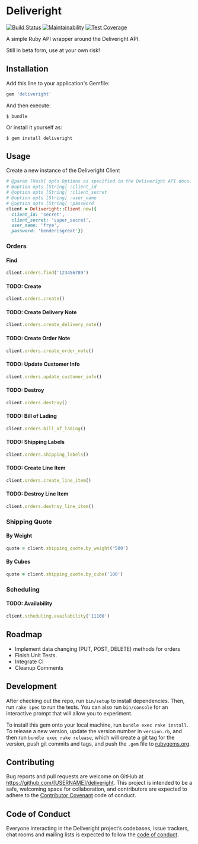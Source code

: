 # Deliveright
[![Build Status](https://travis-ci.org/TruRooms/deliveright.svg?branch=master)](https://travis-ci.org/TruRooms/deliveright) [![Maintainability](https://api.codeclimate.com/v1/badges/8db4e7c46a2d07f5b27b/maintainability)](https://codeclimate.com/github/TruRooms/deliveright/maintainability) [![Test Coverage](https://api.codeclimate.com/v1/badges/8db4e7c46a2d07f5b27b/test_coverage)](https://codeclimate.com/github/TruRooms/deliveright/test_coverage)

A simple Ruby API wrapper around the Deliveright API.

Still in beta form, use at your own risk!

## Installation

Add this line to your application's Gemfile:

```ruby
gem 'deliveright'
```

And then execute:

    $ bundle

Or install it yourself as:

    $ gem install deliveright

## Usage

Create a new instance of the Deliveright Client
```ruby
# @param [Hash] opts Options as specified in the Deliveright API docs.
# @option opts [String] :client_id
# @option opts [String] :client_secret
# @option opts [String] :user_name
# @option opts [String] :password
client = Deliveright::Client.new({
  client_id: 'secret',
  client_secret: 'super_secret',
  user_name: 'frye',
  password: 'benderisgreat'})
```

### Orders

#### Find

```ruby
client.orders.find('123456789')
```

#### **TODO:** Create
```ruby
client.orders.create()
```

#### **TODO:** Create Delivery Note
```ruby
client.orders.create_delivery_note()
```

#### **TODO:** Create Order Note
```ruby
client.orders.create_order_note()
```

#### **TODO:** Update Customer Info
```ruby
client.orders.update_customer_info()
```

#### **TODO:** Destroy
```ruby
client.orders.destroy()
```

#### **TODO:** Bill of Lading
```ruby
client.orders.bill_of_lading()
```

#### **TODO:** Shipping Labels
```ruby
client.orders.shipping_labels()
```

#### **TODO:** Create Line Item
```ruby
client.orders.create_line_item()
```

#### **TODO:** Destroy Line Item
```ruby
client.orders.destroy_line_item()
```

### Shipping Quote

#### By Weight
```ruby
quote = client.shipping_quote.by_weight('500')
```

#### By Cubes
```ruby
quote = client.shipping_quote.by_cube('100')
```

### Scheduling

#### **TODO:** Availability
```ruby
client.scheduling.availability('11100')
```

## Roadmap
* Implement data changing (PUT, POST, DELETE) methods for orders
* Finish Unit Tests.
* Integrate CI
* Cleanup Comments

## Development

After checking out the repo, run `bin/setup` to install dependencies. Then, run `rake spec` to run the tests. You can also run `bin/console` for an interactive prompt that will allow you to experiment.

To install this gem onto your local machine, run `bundle exec rake install`. To release a new version, update the version number in `version.rb`, and then run `bundle exec rake release`, which will create a git tag for the version, push git commits and tags, and push the `.gem` file to [rubygems.org](https://rubygems.org).

## Contributing

Bug reports and pull requests are welcome on GitHub at https://github.com/[USERNAME]/deliveright. This project is intended to be a safe, welcoming space for collaboration, and contributors are expected to adhere to the [Contributor Covenant](http://contributor-covenant.org) code of conduct.

## Code of Conduct

Everyone interacting in the Deliveright project’s codebases, issue trackers, chat rooms and mailing lists is expected to follow the [code of conduct](https://github.com/[USERNAME]/deliveright/blob/master/CODE_OF_CONDUCT.md).
